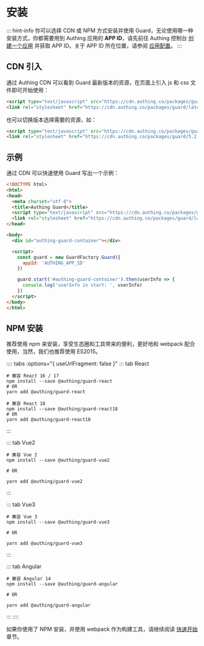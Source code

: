 # 安装

::: hint-info
你可以选择 CDN 或 NPM 方式安装并使用 Guard，无论使用哪一种安装方式，你都需要用到 Authing 应用的 <strong>APP ID</strong>，请先前往 Authing 控制台 <a href="https://docs.authing.cn/v2/guides/app-new/create-app/create-app.html" target="_blank">创建一个应用</a> 并获取 APP ID。关于 APP ID 所在位置，请参阅 <a href="https://docs.authing.cn/v2/guides/app-new/create-app/app-configuration.html" target="_blank">应用配置</a>。
:::

## CDN 引入

通过 Authing CDN 可以看到 Guard 最新版本的资源，在页面上引入 js 和 css 文件即可开始使用：

``` html
<script type="text/javascript" src="https://cdn.authing.co/packages/guard/latest/guard.min.js"></script>
<link rel="stylesheet" href="https://cdn.authing.co/packages/guard/latest/guard.min.css" />
```

也可以切换版本选择需要的资源，如：

``` html
<script type="text/javascript" src="https://cdn.authing.co/packages/guard/5.2.0/guard.min.js"></script>
<link rel="stylesheet" href="https://cdn.authing.co/packages/guard/5.2.0/guard.min.css" />
```

## 示例

通过 CDN 可以快速使用 Guard 写出一个示例：

``` html
<!DOCTYPE html>
<html>
<head>
  <meta charset="utf-8">
  <title>Authing Guard</title>
  <script type="text/javascript" src="https://cdn.authing.co/packages/guard/latest/guard.min.js"></script>
  <link rel="stylesheet" href="https://cdn.authing.co/packages/guard/latest/guard.min.css" />
</head>

<body>
  <div id="authing-guard-container"></div>

  <script>
    const guard = new GuardFactory.Guard({
      appId: 'AUTHING_APP_ID'
    })

    guard.start('#authing-guard-container').then(userInfo => {
      console.log('userInfo in start: ', userInfo)
    })
  </script>
</body>
</html>
```

## NPM 安装

推荐使用 npm 来安装，享受生态圈和工具带来的便利，更好地和 webpack 配合使用，当然，我们也推荐使用 ES2015。

:::: tabs :options="{ useUrlFragment: false }"
::: tab React

```shell
# 兼容 React 16 / 17
npm install --save @authing/guard-react
# OR
yarn add @authing/guard-react

# 兼容 React 18
npm install --save @authing/guard-react18
# OR
yarn add @authing/guard-react18
```

:::

::: tab Vue2

```shell
# 兼容 Vue 2
npm install --save @authing/guard-vue2

# OR

yarn add @authing/guard-vue2
```

:::

::: tab Vue3

```shell
# 兼容 Vue 3
npm install --save @authing/guard-vue3

# OR

yarn add @authing/guard-vue3
```

:::

::: tab Angular

```shell
# 兼容 Angular 14
npm install --save @authing/guard-angular

# OR

yarn add @authing/guard-angular
```

:::
::::

如果你使用了 NPM 安装，并使用 webpack 作为构建工具，请继续阅读 [快速开始](./quick-start.md) 章节。